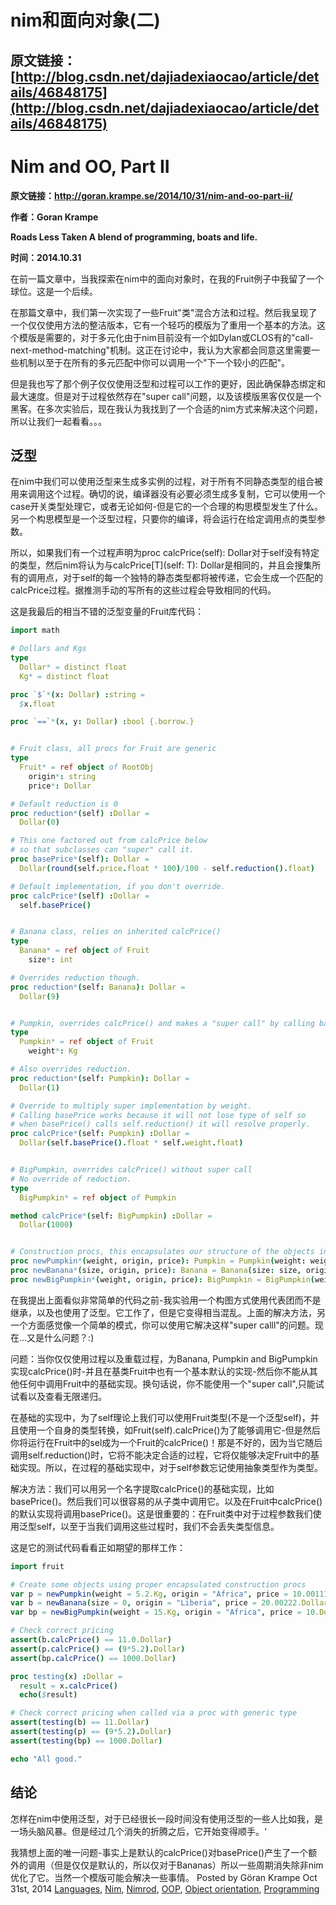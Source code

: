 # nim和面向对象(二) 

## 原文链接：[http://blog.csdn.net/dajiadexiaocao/article/details/46848175](http://blog.csdn.net/dajiadexiaocao/article/details/46848175)

# Nim and OO, Part II

**原文链接：http://goran.krampe.se/2014/10/31/nim-and-oo-part-ii/**

**作者：Goran Krampe**

**Roads Less Taken
A blend of programming, boats and life.**

**时间：2014.10.31**

在前一篇文章中，当我探索在nim中的面向对象时，在我的Fruit例子中我留了一个球位。这是一个后续。


在那篇文章中，我们第一次实现了一些Fruit"类"混合方法和过程。然后我呈现了一个仅仅使用方法的整洁版本，它有一个轻巧的模版为了重用一个基本的方法。这个模版是需要的，对于多元化由于nim目前没有一个如Dylan或CLOS有的"call-next-method-matching"机制。这正在讨论中，我认为大家都会同意这里需要一些机制以至于在所有的多元匹配中你可以调用一个"下一个较小的匹配"。


但是我也写了那个例子仅仅使用泛型和过程可以工作的更好，因此确保静态绑定和最大速度。但是对于过程依然存在"super call"问题，以及该模版黑客仅仅是一个黑客。在多次实验后，现在我认为我找到了一个合适的nim方式来解决这个问题，所以让我们一起看看。。。

## 泛型
在nim中我们可以使用泛型来生成多实例的过程，对于所有不同静态类型的组合被用来调用这个过程。确切的说，编译器没有必要必须生成多复制，它可以使用一个case开关类型处理它，或者无论如何-但是它的一个合理的构思模型发生了什么。另一个构思模型是一个泛型过程，只要你的编译，将会运行在给定调用点的类型参数。

所以，如果我们有一个过程声明为proc calcPrice(self): Dollar对于self没有特定的类型，然后nim将认为与calcPrice[T](self: T): Dollar是相同的，并且会搜集所有的调用点，对于self的每一个独特的静态类型都将被传递，它会生成一个匹配的calcPrice过程。据推测手动的写所有的这些过程会导致相同的代码。

这是我最后的相当不错的泛型变量的Fruit库代码：

```nim
import math

# Dollars and Kgs
type
  Dollar* = distinct float
  Kg* = distinct float

proc `$`*(x: Dollar) :string =
  $x.float

proc `==`*(x, y: Dollar) :bool {.borrow.}


# Fruit class, all procs for Fruit are generic
type
  Fruit* = ref object of RootObj
    origin*: string
    price*: Dollar

# Default reduction is 0
proc reduction*(self) :Dollar =
  Dollar(0)

# This one factored out from calcPrice below
# so that subclasses can "super" call it.
proc basePrice*(self): Dollar =
  Dollar(round(self.price.float * 100)/100 - self.reduction().float)

# Default implementation, if you don't override.
proc calcPrice*(self) :Dollar =
  self.basePrice()


# Banana class, relies on inherited calcPrice()
type
  Banana* = ref object of Fruit
    size*: int

# Overrides reduction though.
proc reduction*(self: Banana): Dollar =
  Dollar(9)


# Pumpkin, overrides calcPrice() and makes a "super call" by calling basePrice()
type
  Pumpkin* = ref object of Fruit
    weight*: Kg

# Also overrides reduction.
proc reduction*(self: Pumpkin): Dollar =
  Dollar(1)

# Override to multiply super implementation by weight.
# Calling basePrice works because it will not lose type of self so
# when basePrice() calls self.reduction() it will resolve properly.
proc calcPrice*(self: Pumpkin) :Dollar =
  Dollar(self.basePrice().float * self.weight.float)


# BigPumpkin, overrides calcPrice() without super call
# No override of reduction.
type
  BigPumpkin* = ref object of Pumpkin

method calcPrice*(self: BigPumpkin) :Dollar =
  Dollar(1000)


# Construction procs, this encapsulates our structure of the objects in this module.
proc newPumpkin*(weight, origin, price): Pumpkin = Pumpkin(weight: weight, origin: origin, price: price)
proc newBanana*(size, origin, price): Banana = Banana(size: size, origin: origin, price: price)
proc newBigPumpkin*(weight, origin, price): BigPumpkin = BigPumpkin(weight: weight, origin: origin, price: price)
```

在我提出上面看似非常简单的代码之前-我实验用一个构图方式使用代表团而不是继承，以及也使用了泛型。它工作了，但是它变得相当混乱。上面的解决方法，另一个方面感觉像一个简单的模式，你可以使用它解决这样"super calll"的问题。现在...又是什么问题？:)

问题：当你仅仅使用过程以及重载过程，为Banana, Pumpkin and BigPumpkin实现calcPrice()时-并且在基类Fruit中也有一个基本默认的实现-然后你不能从其他任何中调用Fruit中的基础实现。换句话说，你不能使用一个"super call",只能试试看以及查看无限递归。

在基础的实现中，为了self理论上我们可以使用Fruit类型(不是一个泛型self)，并且使用一个自身的类型转换，如Fruit(self).calcPrice()为了能够调用它-但是然后你将运行在Fruit中的sel成为一个Fruit的calcPrice()！那是不好的，因为当它随后调用self.reduction()时，它将不能决定合适的过程，它将仅能够决定Fruit中的基础实现。所以，在过程的基础实现中，对于self参数忘记使用抽象类型作为类型。

解决方法：我们可以用另一个名字提取calcPrice()的基础实现，比如basePrice()。然后我们可以很容易的从子类中调用它。以及在Fruit中calcPrice()的默认实现将调用basePrice()。这是很重要的：在Fruit类中对于过程参数我们使用泛型self，以至于当我们调用这些过程时，我们不会丢失类型信息。

这是它的测试代码看看正如期望的那样工作：

```nim
import fruit

# Create some objects using proper encapsulated construction procs 
var p = newPumpkin(weight = 5.2.Kg, origin = "Africa", price = 10.00111.Dollar)
var b = newBanana(size = 0, origin = "Liberia", price = 20.00222.Dollar)
var bp = newBigPumpkin(weight = 15.Kg, origin = "Africa", price = 10.Dollar)

# Check correct pricing
assert(b.calcPrice() == 11.0.Dollar)
assert(p.calcPrice() == (9*5.2).Dollar)
assert(bp.calcPrice() == 1000.Dollar)

proc testing(x) :Dollar =
  result = x.calcPrice()
  echo($result)

# Check correct pricing when called via a proc with generic type
assert(testing(b) == 11.Dollar)
assert(testing(p) == (9*5.2).Dollar)
assert(testing(bp) == 1000.Dollar)

echo "All good."
```

## 结论
怎样在nim中使用泛型，对于已经很长一段时间没有使用泛型的一些人比如我，是一场头脑风暴。但是经过几个消失的折腾之后，它开始变得顺手。‘

我猜想上面的唯一问题-事实上是默认的calcPrice()对basePrice()产生了一个额外的调用（但是仅仅是默认的，所以仅对于Bananas）所以一些周期消失除非nim优化了它。当然一个模版可能会解决一些事情。
Posted by Göran Krampe Oct 31st, 2014  [Languages](http://goran.krampe.se/category/languages/), [Nim](http://goran.krampe.se/category/nim/), [Nimrod](http://goran.krampe.se/category/nimrod/), [OOP](http://goran.krampe.se/category/oop/), [Object orientation](http://goran.krampe.se/category/object-orientation/), [Programming](http://goran.krampe.se/category/programming/)